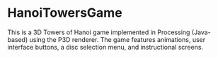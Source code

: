 # HanoiTowersGame
This is a 3D Towers of Hanoi game implemented in Processing (Java-based) using the P3D renderer. The game features animations, user interface buttons, a disc selection menu, and instructional screens.
